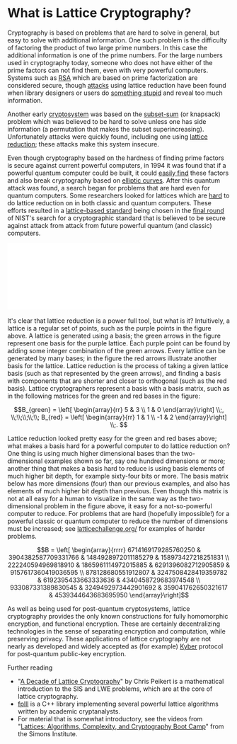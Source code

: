 # What is Lattice Cryptography?

Cryptography is based on problems that are hard to solve in general, but easy to solve with additional information. One such problem is the difficulty of factoring the product of two large prime numbers. In this case the additional information is one of the prime numbers. For the large numbers used in cryptography today, someone who does not have either of the prime factors can not find them, even with very powerful computers. Systems such as [RSA](https://en.wikipedia.org/wiki/RSA_(cryptosystem)) which are based on prime factorization are considered secure, though [attacks](https://link.springer.com/content/pdf/10.1007/3-540-68697-5_11.pdf) using lattice reduction have been found when library designers or users do [something stupid](https://link.springer.com/content/pdf/10.1007/3-540-68697-5_11.pdf) and reveal too much information.

<!---
Prime-based crypto
- Successful for classic computers
- BAsis of all cryptography today
- Quantum attacks 
  - Amazing
  - Still not obvious if or when they will succeed
- best attacks with classic computers often use lattice tools
--->

Another early [cryptosystem](https://en.wikipedia.org/wiki/Merkle%E2%80%93Hellman_knapsack_cryptosystem) was based on the [subset-sum](https://en.wikipedia.org/wiki/Knapsack_problem) (or knapsack) problem which was believed to be hard to solve unless one has side information (a permutation that makes the subset superincreasing). Unfortunately attacks were quickly found, including one using [lattice reduction](https://dl.acm.org/doi/10.1145/2455.2461); these attacks make this system insecure.

Even though cryptography based on the hardness of finding prime factors is secure against current powerful computers, in 1994 it was found that if a powerful quantum computer could be built, it could [easily find](https://en.wikipedia.org/wiki/Shor's_algorithm) these factors and also break cryptography based on [elliptic curves](https://en.wikipedia.org/wiki/Elliptic-curve_cryptography). After this quantum attack was found, a search began for problems that are hard even for quantum computers. Some researchers looked for lattices which are  [hard](https://en.wikipedia.org/wiki/Lattice_problem) to do lattice reduction on in both classic and quantum computers. These efforts resulted in a [lattice-based standard](https://en.wikipedia.org/wiki/Kyber) being chosen in the [final round](https://en.wikipedia.org/wiki/NIST_Post-Quantum_Cryptography_Standardization#Selected_Algorithms_2022) of NIST's search for a cryptographic standard that is believed to be secure against attack from attack from future powerful quantum (and classic) computers. 

![(figure showing a lattice in purple, one basis in green, and another in red)](basis.pdf)

It's clear that lattice reduction is a power full tool, but what is it?  Intuitively, a lattice is a regular set of points, such as the purple points in the figure above. A lattice is generated using a basis; the green arrows in the figure represent one basis for the purple lattice. Each purple point can be found by adding some integer combination of the green arrows.  Every lattice can be generated by many bases; in the figure the red arrows illustrate another basis for the  lattice.  Lattice reduction is the process of taking a given lattice basis (such as that represented by the green arrows), and finding a basis with components that are shorter and closer to orthogonal (such as the red basis). Lattice cryptographers represent a basis with a basis matrix, such as in the following matrices for the green and red bases in the figure:

$$B_{green} = \left[ \begin{array}{rr}
                      5  &  3 \\
                      1  &  0   
                 \end{array}\right] \\;, \\;\\;\\;\\;\\;
 B_{red} = \left[ \begin{array}{rr}
                      1  &  1 \\
                      -1  &  2   
                 \end{array}\right] \\;. $$

Lattice reduction looked pretty easy for the green and red bases above; what makes a basis hard for a powerful computer to do lattice reduction on? One thing is using much higher dimensional bases than the two-dimensional examples shown so far, say one hundred dimensions or more; another thing that makes a basis hard to reduce is using basis elements of much higher bit depth, for example sixty-four bits or more.  The basis matrix below has more dimensions (four) than our previous examples, and also has elements of much higher bit depth than previous.  Even though this matrix is not at all easy for a human to visualize in the same way as the two-dimensional problem in the figure above, it easy for a not-so-powerful computer to reduce. For problems that are hard (hopefully impossible!) for a powerful classic or quantum computer to reduce the number of dimensions must be increased; see [latticechallenge.org/](https://www.latticechallenge.org/) for examples of harder problems.

$$B = \left[ \begin{array}{rrrr}
       6714169179285760250 & 3904382587709331766 & 1484928972011185279 &  158973427218251831 \\
        222240594969818910 & 1865961114972015885 & 6291396082712905859 & 9157617360419036595 \\
        878128680551912807 & 3247508428419359782 & 6192395433663333636 & 4340458729683974548 \\
        933087331389830545 & 3249492973442901692 &  359041762650321617 & 4539344643683695950
      \end{array}\right]$$

As well as being used for post-quantum cryptosystems, lattice cryptography provides the only known constructions for fully homomorphic encryption, and functional encryption.  These are certainly decentralizing technologies in the sense of separating encryption and computation, while preserving privacy. These applications of lattice cryptography are not nearly as developed and widely accepted as (for example) [Kyber](https://en.wikipedia.org/wiki/Kyber) protocol for post-quantum public-key encryption. 

Further reading
* "[A Decade of Lattice Cryptography](https://eprint.iacr.org/2015/939)" by Chris Peikert is a mathematical introduction to the SIS and LWE problems, which are at the core of lattice cryptography.
* [fplll](https://github.com/fplll/fplll) is a C++ library implementing several powerful lattice algorithms written by academic cryptanalysts. 
* For material that is somewhat introductory, see the videos from "[Lattices: Algorithms, Complexity, and Cryptography Boot Camp](https://www.youtube.com/playlist?list=PLgKuh-lKre10rqiTYqJi6P4UlBRMQtPn0)" from the Simons Institute.

<!---
Blockchains that use lattice cryptography or any of the fancy tools listed above do not yet (in early 2023) appear to be an active area of research for academic cryptographers.
--->


<!---
 A mathematician would say a lattice is a full-rank discrete additive subgroup of (say) $\mathbb{R}^n$.  A (slightly) less mathematical definition says that given a basis matrix $B$, and a vector of integers $\mathbf{z}$, the set of points $\mathbf{y}$ reachable by $\mathbf{y} = B \mathbf{z}$ is a lattice: $\mathcal{L}(B) = \left\\{ B \mathbf{z}:\mathbf{z} \in \mathbb{Z}^n \right\\} $.   Given the matrix $B_{green}$ below, the purple points in the figure below illustrate the lattice $\mathcal{L}(B_{green})$; the columns of the matrix are illustrated with green arrows.
 
 To better understand what is going on, look at the purple point at $y[1]=2$, $y[2]=1$. What integer combination of the columns of  $B_{red}$ result in this point?  In fact, this point is the result of subtracting the second column from the first column. Or in 

$$\mathbf{y} = \left[ \begin{array}{l}
                      2 \\
                      1    
                 \end{array}\right]
= B_{red}\mathbf{x},\\;\\;\\;\mbox{where}\\;\\;\\;  x= \left[ \begin{array}{l}
                      1 \\
                      -1    
                 \end{array}\right] $$
 --->
